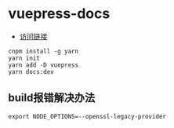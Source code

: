 # vuepress-docs
+ [访问链接](http://wsj0051.cn/vuepress-docs/)
```
cnpm install -g yarn
yarn init
yarn add -D vuepress
yarn docs:dev
```
## build报错解决办法
```
export NODE_OPTIONS=--openssl-legacy-provider
```